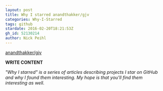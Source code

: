 ```yaml
---
layout: post
title: Why I starred anandthakker/gjv
categories: Why-I-Starred
tags: github
stardate: 2016-02-20T18:21:53Z
gh_id: 52130214
author: Nick Peihl
---
```


[anandthakker/gjv](star.repo.html_url)

**WRITE CONTENT**

*"Why I starred" is a series of articles describing projects I star on GitHub and why I found them interesting. My hope is that you'll find them interesting as well.*

